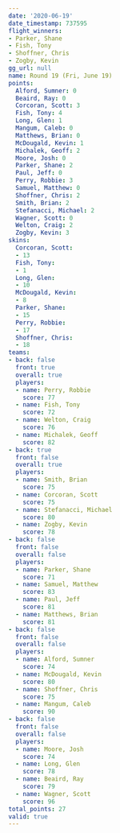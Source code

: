 ```yaml
---
date: '2020-06-19'
date_timestamp: 737595
flight_winners:
- Parker, Shane
- Fish, Tony
- Shoffner, Chris
- Zogby, Kevin
gg_url: null
name: Round 19 (Fri, June 19)
points:
  Alford, Sumner: 0
  Beaird, Ray: 0
  Corcoran, Scott: 3
  Fish, Tony: 4
  Long, Glen: 1
  Mangum, Caleb: 0
  Matthews, Brian: 0
  McDougald, Kevin: 1
  Michalek, Geoff: 2
  Moore, Josh: 0
  Parker, Shane: 2
  Paul, Jeff: 0
  Perry, Robbie: 3
  Samuel, Matthew: 0
  Shoffner, Chris: 2
  Smith, Brian: 2
  Stefanacci, Michael: 2
  Wagner, Scott: 0
  Welton, Craig: 2
  Zogby, Kevin: 3
skins:
  Corcoran, Scott:
  - 13
  Fish, Tony:
  - 1
  Long, Glen:
  - 10
  McDougald, Kevin:
  - 8
  Parker, Shane:
  - 15
  Perry, Robbie:
  - 17
  Shoffner, Chris:
  - 18
teams:
- back: false
  front: true
  overall: true
  players:
  - name: Perry, Robbie
    score: 77
  - name: Fish, Tony
    score: 72
  - name: Welton, Craig
    score: 76
  - name: Michalek, Geoff
    score: 82
- back: true
  front: false
  overall: true
  players:
  - name: Smith, Brian
    score: 75
  - name: Corcoran, Scott
    score: 75
  - name: Stefanacci, Michael
    score: 80
  - name: Zogby, Kevin
    score: 78
- back: false
  front: false
  overall: false
  players:
  - name: Parker, Shane
    score: 71
  - name: Samuel, Matthew
    score: 83
  - name: Paul, Jeff
    score: 81
  - name: Matthews, Brian
    score: 81
- back: false
  front: false
  overall: false
  players:
  - name: Alford, Sumner
    score: 74
  - name: McDougald, Kevin
    score: 80
  - name: Shoffner, Chris
    score: 75
  - name: Mangum, Caleb
    score: 90
- back: false
  front: false
  overall: false
  players:
  - name: Moore, Josh
    score: 74
  - name: Long, Glen
    score: 78
  - name: Beaird, Ray
    score: 79
  - name: Wagner, Scott
    score: 96
total_points: 27
valid: true
---
```

